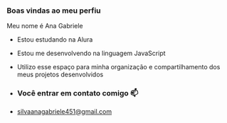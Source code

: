 ### Boas vindas ao meu perfiu 

Meu nome é Ana Gabriele

- Estou estudando na Alura
- Estou me desenvolvendo na linguagem JavaScript
- Utilizo esse espaço para minha organização e compartilhamento dos meus projetos desenvolvidos

- ### Você entrar em contato comigo 📫

- silvaanagabriele451@gmail.com


